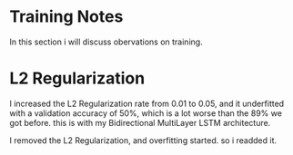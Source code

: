 # Training Notes
In this section i will discuss obervations on training.

# L2 Regularization
I increased the L2 Regularization rate from 0.01 to 0.05, and it underfitted with a validation accuracy of 50%, which is a lot worse than the 89% we got before. this is with my Bidirectional MultiLayer LSTM architecture. 

I removed the L2 Regularization, and overfitting started. so i readded it.
